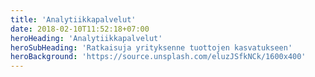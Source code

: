 ```yaml
---
title: 'Analytiikkapalvelut'
date: 2018-02-10T11:52:18+07:00
heroHeading: 'Analytiikkapalvelut'
heroSubHeading: 'Ratkaisuja yrityksenne tuottojen kasvatukseen'
heroBackground: 'https://source.unsplash.com/eluzJSfkNCk/1600x400'
---
```


